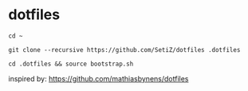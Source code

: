 # dotfiles

```
cd ~
```
```
git clone --recursive https://github.com/SetiZ/dotfiles .dotfiles
```
```
cd .dotfiles && source bootstrap.sh
```

inspired by: https://github.com/mathiasbynens/dotfiles
